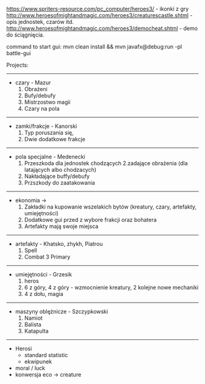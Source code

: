 https://www.spriters-resource.com/pc_computer/heroes3/ - ikonki z
gry http://www.heroesofmightandmagic.com/heroes3/creaturescastle.shtml - opis jednostek, czarów
itd. http://www.heroesofmightandmagic.com/heroes3/democheat.shtml - demo do ściągnięcia.

command to start gui: mvn clean install && mvn javafx@debug:run -pl battle-gui

Projects:

-------------------------------------------------------------------------------------------------

- czary - Mazur
    1. Obrażeni
    2. Bufy/debufy
    3. Mistrzostwo magii
    4. Czary na pola
-------------------------------------------------------------------------------------------------

- zamki/frakcje - Kanorski
    1. Typ poruszania się,
    2. Dwie dodatkowe frakcje
-------------------------------------------------------------------------------------------------

- pola specjalne - Medenecki
    1. Przeszkoda dla jednostek chodzących 2.zadające obrażenia (dla latających albo chodzacych)
    3. Nakładające buffy/debufy
    4. Przszkody do zaatakowania
-------------------------------------------------------------------------------------------------

- ekonomia ->
    1. Zakładki na kupowanie wszelakich bytów (kreatury, czary, artefakty, umiejętności)
    2. Dodatkowe gui przed z wybore frakcji oraz bohatera
    3. Artefakty mają swoje miejsca
-------------------------------------------------------------------------------------------------

- artefakty - Khatsko, zhykh, Piatrou
    1. Spell
    2. Combat 3 Primary
-------------------------------------------------------------------------------------------------

- umiejętności - Grzesik
    1. heros
    2. 6 z góry, 4 z góry - wzmocnienie kreatury, 2 kolejne nowe mechaniki
    3. 4 z dołu, magia
-------------------------------------------------------------------------------------------------

- maszyny oblężnicze - Szczypkowski
    1. Namiot
    2. Balista
    3. Katapulta
-------------------------------------------------------------------------------------------------

- Herosi 
    - standard statistic
    - ekwipunek
- moral / luck
- konwersja eco -> creature